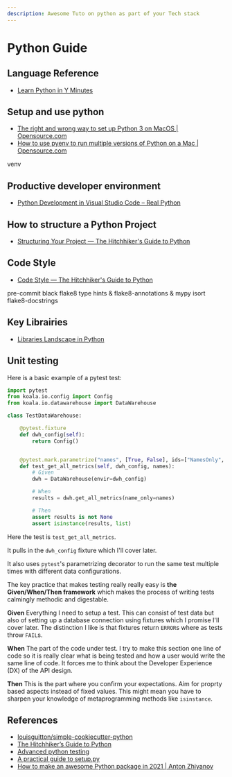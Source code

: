 ```yaml
---
description: Awesome Tuto on python as part of your Tech stack
---
```


# Python Guide

## Language Reference

- [Learn Python in Y Minutes](https://learnxinyminutes.com/docs/python/)

## Setup and use python

- [The right and wrong way to set up Python 3 on MacOS | Opensource.com](https://opensource.com/article/19/5/python-3-default-mac)
- [How to use pyenv to run multiple versions of Python on a Mac | Opensource.com](https://opensource.com/article/20/4/pyenv)

venv

## Productive developer environment

- [Python Development in Visual Studio Code – Real Python](https://realpython.com/python-development-visual-studio-code/)

## How to structure a Python Project

- [Structuring Your Project — The Hitchhiker's Guide to Python](https://docs.python-guide.org/writing/structure/)

## Code Style

- [Code Style — The Hitchhiker's Guide to Python](https://docs.python-guide.org/writing/style/)

pre-commit
black
flake8
type hints & flake8-annotations & mypy
isort
flake8-docstrings

## Key Librairies

- [Libraries Landscape in Python](https://community.ibm.com/community/user/datascience/blogs/paco-nathan/2019/03/12/a-landscape-diagram-for-python-data)

## Unit testing

Here is a basic example of a pytest test:

```py
import pytest
from koala.io.config import Config
from koala.io.datawarehouse import DataWarehouse

class TestDataWarehouse:

    @pytest.fixture
    def dwh_config(self):
        return Config()


    @pytest.mark.parametrize("names", [True, False], ids=["NamesOnly", "All"])
    def test_get_all_metrics(self, dwh_config, names):
        # Given
        dwh = DataWarehouse(envir=dwh_config)

        # When
        results = dwh.get_all_metrics(name_only=names)

        # Then
        assert results is not None
        assert isinstance(results, list)
```

Here the test is `test_get_all_metrics`.

It pulls in the `dwh_config` fixture which I'll cover later.

It also uses `pytest`'s parametrizing decorator
to run the same test multiple times with different data configurations.

The key practice that makes testing really really easy is
**the Given/When/Then framework** which makes the process of
writing tests calmingly methodic and digestable.

**Given**
Everything I need to setup a test. This can consist of test data
but also of setting up a database connection using fixtures which
I promise I'll cover later. The distinction I like is that fixtures
return `ERROR`s where as tests throw `FAIL`s.

**When**
The part of the code under test. I try to make this section one line
of code so it is really clear what is being tested and how a user would
write the same line of code. It forces me to think about the Developer
Experience (DX) of the API design.

**Then**
This is the part where you confirm your expectations. Aim for proprty
based aspects instead of fixed values. This might mean you have to
sharpen your knowledge of metaprogramming methods like `isinstance`.

## References

- [louisguitton/simple-cookiecutter-python](https://github.com/louisguitton/simple-cookiecutter-python)
- [The Hitchhiker’s Guide to Python](https://docs.python-guide.org/)
- [Advanced python testing](https://joshpeak.net/posts/2019-06-18-Advanced-python-testing.html)
- [A practical guide to setup.py](https://godatadriven.com/blog/a-practical-guide-to-using-setup-py/)
- [How to make an awesome Python package in 2021 | Anton Zhiyanov](https://antonz.org/python-packaging/)
